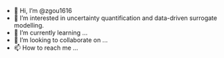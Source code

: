- 👋 Hi, I’m @zgou1616
- 👀 I’m interested in uncertainty quantification and data-driven surrogate modelling.
- 🌱 I’m currently learning ...
- 💞️ I’m looking to collaborate on ...
- 📫 How to reach me ...

<!---
zgou1616/zgou1616 is a ✨ special ✨ repository because its `README.md` (this file) appears on your GitHub profile.
You can click the Preview link to take a look at your changes.
--->
